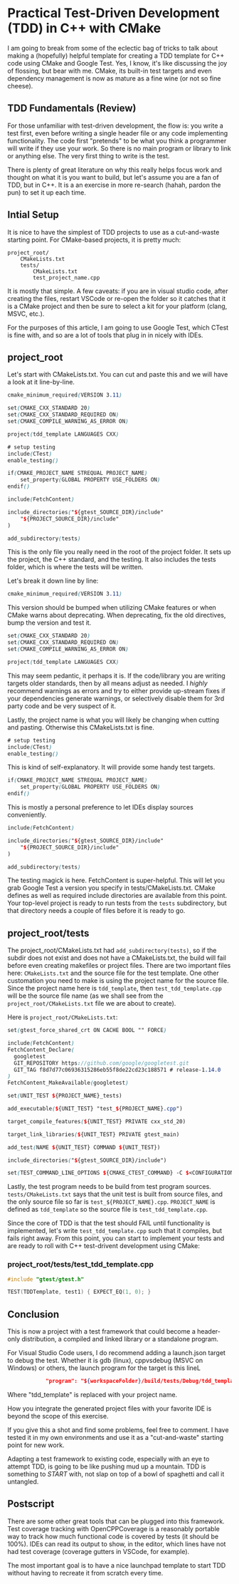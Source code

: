 # Practical Test-Driven Development (TDD) in C++ with CMake

I am going to break from some of the eclectic bag of tricks to talk about making a (hopefully) helpful template for creating a TDD template for C++ code using CMake and Google Test. Yes, I know, it's like discussing the joy of flossing, but bear with me. CMake, its built-in test targets and even dependency management is now as mature as a fine wine (or not so fine cheese).

## TDD Fundamentals (Review)

For those unfamiliar with test-driven development, the flow is: you write a test first, even before writing a single header file or any code implementing functionality. The code first "pretends" to be what you think a programmer will write if they use your work. So there is no main program or library to link or anything else. The very first thing to write is the test.

There is plenty of great literature on why this really helps focus work and thought on what it is you want to build, but let's assume you are a fan of TDD, but in C++. It is a an exercise in more re-search (hahah, pardon the pun) to set it up each time.

## Intial Setup

It is nice to have the simplest of TDD projects to use as a cut-and-waste starting point. For CMake-based projects, it is pretty much:

```shell
project_root/
    CMakeLists.txt
    tests/
        CMakeLists.txt
        test_project_name.cpp
```

It is mostly that simple. A few caveats: if you are in visual studio code, after creating the files, restart VSCode or re-open the folder so it catches that it is a CMake project and then be sure to select a kit for your platform (clang, MSVC, etc.).

For the purposes of this article, I am going to use Google Test, which CTest is fine with, and so are a lot of tools that plug in in nicely with IDEs.

## project_root

Let's start with CMakeLists.txt. You can cut and paste this and we will have a look at it line-by-line.

```scss
cmake_minimum_required(VERSION 3.11)

set(CMAKE_CXX_STANDARD 20)
set(CMAKE_CXX_STANDARD_REQUIRED ON)
set(CMAKE_COMPILE_WARNING_AS_ERROR ON)

project(tdd_template LANGUAGES CXX)

# setup testing
include(CTest)
enable_testing()

if(CMAKE_PROJECT_NAME STREQUAL PROJECT_NAME)
    set_property(GLOBAL PROPERTY USE_FOLDERS ON)
endif()

include(FetchContent)

include_directories("${gtest_SOURCE_DIR}/include"
    "${PROJECT_SOURCE_DIR}/include"
)

add_subdirectory(tests)

```

This is the only file you really need in the root of the project folder. It sets up the project, the C++ standard, and the testing. It also includes the tests folder, which is where the tests will be written.

Let's break it down line by line:

```scss
cmake_minimum_required(VERSION 3.11)
```

This version should be bumped when utilizing CMake features or when CMake warns about deprecating. When deprecating, fix the old directives, bump the version and test it.

```scss
set(CMAKE_CXX_STANDARD 20)
set(CMAKE_CXX_STANDARD_REQUIRED ON)
set(CMAKE_COMPILE_WARNING_AS_ERROR ON)

project(tdd_template LANGUAGES CXX)
```

This may seem pedantic, it perhaps it is. If the code/library you are writing targets older standards, then by all means adjust as needed. I *highly* recommend warnings as errors and try to either provide up-stream fixes if your dependencies generate warnings, or selectively disable them for 3rd party code and be very suspect of it.

Lastly, the project name is what you will likely be changing when cutting and pasting. Otherwise this CMakeLists.txt is fine.

```scss
# setup testing
include(CTest)
enable_testing()
```

This is kind of self-explanatory. It will provide some handy test targets.

```scss
if(CMAKE_PROJECT_NAME STREQUAL PROJECT_NAME)
    set_property(GLOBAL PROPERTY USE_FOLDERS ON)
endif()
```

This is mostly a personal preference to let IDEs display sources conveniently.

```scss
include(FetchContent)

include_directories("${gtest_SOURCE_DIR}/include"
    "${PROJECT_SOURCE_DIR}/include"
)

add_subdirectory(tests)
```

The testing magick is here. FetchContent is super-helpful. This will let you grab Google Test a version you specify in tests/CMakeLists.txt. CMake defines as well as required include directories are available from this point. Your top-level project is ready to run tests from the `tests` subdirectory, but that directory needs a couple of files before it is ready to go.

## project_root/tests

The project_root/CMakeLists.txt had `add_subdirectory(tests)`, so if the subdir does not exist and does not have a CMakeLists.txt, the build will fail before even creating makefiles or project files. There are two important files here: `CMakeLists.txt` and the source file for the test template. One other customation you need to make is using the project name for the source file. Since the project name here is `tdd_template`, then `test_tdd_template.cpp` will be the source file name (as we shall see from the `project_root/CMakeLists.txt` file we are about to create).

Here is `project_root/CMakeLists.txt`:

```scss
set(gtest_force_shared_crt ON CACHE BOOL "" FORCE)

include(FetchContent)
FetchContent_Declare(
  googletest
  GIT_REPOSITORY https://github.com/google/googletest.git
  GIT_TAG f8d7d77c06936315286eb55f8de22cd23c188571 # release-1.14.0
)
FetchContent_MakeAvailable(googletest)

set(UNIT_TEST ${PROJECT_NAME}_tests)

add_executable(${UNIT_TEST} "test_${PROJECT_NAME}.cpp")

target_compile_features(${UNIT_TEST} PRIVATE cxx_std_20)

target_link_libraries(${UNIT_TEST} PRIVATE gtest_main)

add_test(NAME ${UNIT_TEST} COMMAND ${UNIT_TEST})

include_directories("${gtest_SOURCE_DIR}/include")

set(TEST_COMMAND_LINE_OPTIONS ${CMAKE_CTEST_COMMAND} -C $<CONFIGURATION> -R "^${UNIT_TEST}$" --output-on-failures)

```

Lastly, the test program needs to be build from test program sources. `tests/CMakeLists.txt` says that the unit test is built from source files, and the only source file so far is `test_${PROJECT_NAME}.cpp`. `PROJECT_NAME` is defined as `tdd_template` so the source file is `test_tdd_template.cpp`.

Since the core of TDD is that the test should FAIL until functionality is implemented, let's write `test_tdd_template.cpp` such that it compiles, but fails right away. From this point, you can start to implement your tests and are ready to roll with C++ test-drivent development using CMake:

### project_root/tests/test_tdd_template.cpp

```cpp
#include "gtest/gtest.h"

TEST(TDDTemplate, test1) { EXPECT_EQ(1, 0); }
```

## Conclusion

This is now a project with a test framework that could become a header-only distribution, a compiled and linked library or a standalone program.

For Visual Studio Code users, I do recommend adding a launch.json target to debug the test. Whether it is gdb (linux), cppvsdebug (MSVC on Windows) or others, the launch program for the target is this lineL

```json
            "program": "${workspaceFolder}/build/tests/Debug/tdd_template_tests.exe", # .exe for windows devs
```

Where "tdd_template" is replaced with your project name.

How you integrate the generated project files with your favorite IDE is beyond the scope of this exercise.

If you give this a shot and find some problems, feel free to comment. I have tested it in my own environments and use it as a "cut-and-waste" starting point for new work.

Adapting a test framework to existing code, especially with an eye to attempt TDD, is going to be like pushing mud up a mountain. TDD is something to *START* with, not slap on top of a bowl of spaghetti and call it untangled.

## Postscript

There are some other great tools that can be plugged into this framework. Test coverage tracking with OpenCPPCoverage is a reasonably portable way to track how much functional code is covered by tests (it should be 100%). IDEs can read its output to show, in the editor, which lines have not had test coverage (coverage gutters in VSCode, for example).

The most important goal is to have a nice launchpad template to start TDD without having to recreate it from scratch every time.
